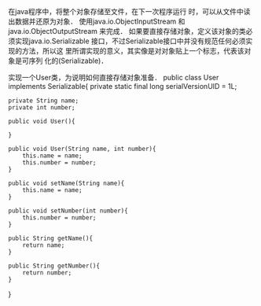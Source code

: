 
  在java程序中，将整个对象存储至文件，在下一次程序运行
时，可以从文件中读出数据并还原为对象．
使用java.io.ObjectInputStream 和java.io.ObjectOutputStream
来完成．
  如果要直接存储对象，定义该对象的类必须实现java.io.Serializable
接口，不过Serializable接口中并没有规范任何必须实现的方法，所以这
里所谓实现的意义，其实像是对对象贴上一个标志，代表该对象是可序列
化的(Serializable)．
　


实现一个User类，为说明如何直接存储对象准备．
public class User implements Serializable{
	private static final long serialVersionUID = 1L;	

	private String name;
	private int number;

	public void User(){
		
	}

	public void User(String name, int number){
		this.name = name;
		this.number = number;
	}

	public void setName(String name){
		this.name = name;
	}

	public void setNumber(int number){
		this.number = number;
	}

	public String getName(){
		return name;
	}

	public String getNumber(){
		return number;
	}
}







